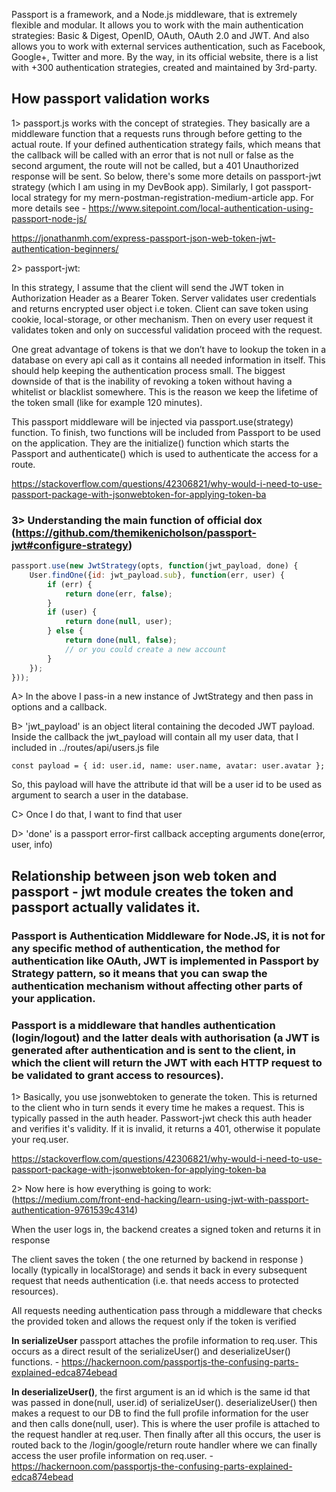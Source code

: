 Passport is a framework, and a Node.js middleware, that is extremely flexible and modular. It allows you to work with the main authentication strategies: Basic & Digest, OpenID, OAuth, OAuth 2.0 and JWT. And also allows you to work with external services authentication, such as Facebook, Google+, Twitter and more. By the way, in its official website, there is a list with +300 authentication strategies, created and maintained by 3rd-party.

## How passport validation works

1> passport.js works with the concept of strategies. They basically are a middleware function that a requests runs through before getting to the actual route. If your defined authentication strategy fails, which means that the callback will be called with an error that is not null or false as the second argument, the route will not be called, but a 401 Unauthorized response will be sent. So below, there's some more details on passport-jwt strategy (which I am using in my DevBook app). Similarly, I got passport-local strategy for my mern-postman-registration-medium-article app. For more details see - https://www.sitepoint.com/local-authentication-using-passport-node-js/

https://jonathanmh.com/express-passport-json-web-token-jwt-authentication-beginners/


2> passport-jwt:

In this strategy, I assume that the client will send the JWT token in Authorization Header as a Bearer Token.
Server validates user credentials and returns encrypted user object i.e token. Client can save token using cookie, local-storage, or other mechanism. Then on every user request it validates token and only on successful validation proceed with the request.

One great advantage of tokens is that we don’t have to lookup the token in a database on every api call as it contains all needed information in itself. This should help keeping the authentication process small. The biggest downside of that is the inability of revoking a token without having a whitelist or blacklist somewhere. This is the reason we keep the lifetime of the token small (like for example 120 minutes).

This passport middleware will be injected via passport.use(strategy) function. To finish, two functions will be included from Passport to be used on the application. They are the initialize() function which starts the Passport and authenticate() which is used to authenticate the access for a route.

https://stackoverflow.com/questions/42306821/why-would-i-need-to-use-passport-package-with-jsonwebtoken-for-applying-token-ba

### 3> Understanding the main function of official dox (https://github.com/themikenicholson/passport-jwt#configure-strategy)

```js
passport.use(new JwtStrategy(opts, function(jwt_payload, done) {
    User.findOne({id: jwt_payload.sub}, function(err, user) {
        if (err) {
            return done(err, false);
        }
        if (user) {
            return done(null, user);
        } else {
            return done(null, false);
            // or you could create a new account
        }
    });
}));
```
A> In the above I pass-in a new instance of JwtStrategy and then pass in options and a callback.

B> 'jwt_payload' is an object literal containing the decoded JWT payload. Inside the callback the jwt_payload will contain all my user data, that I included in ../routes/api/users.js file

``const payload = { id: user.id, name: user.name, avatar: user.avatar };``

So, this payload will have the attribute id that will be a user id to be used as argument to search a user in the database.

C> Once I do that, I want to find that user

D> 'done' is a passport error-first callback accepting arguments done(error, user, info)


## Relationship between json web token and passport - jwt module creates the token and passport actually validates it.

### Passport is Authentication Middleware for Node.JS, it is not for any specific method of authentication, the method for authentication like OAuth, JWT is implemented in Passport by Strategy pattern, so it means that you can swap the authentication mechanism without affecting other parts of your application.

###  Passport is a middleware that handles authentication (login/logout) and the latter deals with authorisation (a JWT is generated after authentication and is sent to the client, in which the client will return the JWT with each HTTP request to be validated to grant access to resources).

1> Basically, you use jsonwebtoken to generate the token. This is returned to the client who in turn sends it every time he makes a request. This is typically passed in the auth header. Passwort-jwt check this auth header and verifies it's validity. If it is invalid, it returns a 401, otherwise it populate your req.user.

https://stackoverflow.com/questions/42306821/why-would-i-need-to-use-passport-package-with-jsonwebtoken-for-applying-token-ba


2> Now here is how everything is going to work:
(https://medium.com/front-end-hacking/learn-using-jwt-with-passport-authentication-9761539c4314)

When the user logs in, the backend creates a signed token and returns it in response

The client saves the token ( the one returned by backend in response ) locally (typically in localStorage) and sends it back in every subsequent request that needs authentication (i.e. that needs access to protected resources).

All requests needing authentication pass through a middleware that checks the provided token and allows the request only if the token is verified


**In serializeUser** passport attaches the profile information to req.user. This occurs as a direct result of the serializeUser() and deserializeUser() functions. - https://hackernoon.com/passportjs-the-confusing-parts-explained-edca874ebead

**In deserializeUser()**, the first argument is an id which is the same id that was passed in done(null, user.id) of serializeUser(). deserializeUser() then makes a request to our DB to find the full profile information for the user and then calls done(null, user). This is where the user profile is attached to the request handler at req.user. Then finally after all this occurs, the user is routed back to the /login/google/return route handler where we can finally access the user profile information on req.user. - https://hackernoon.com/passportjs-the-confusing-parts-explained-edca874ebead